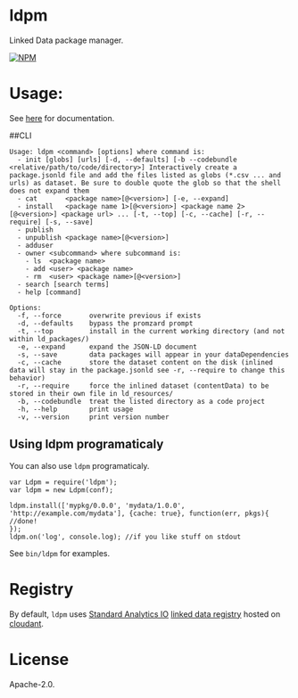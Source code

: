 ldpm
====

Linked Data package manager.

[![NPM](https://nodei.co/npm/ldpm.png)](https://nodei.co/npm/ldpm/)

Usage:
======

See [here](https://standardanalytics.io/ldpm) for documentation.

##CLI

    Usage: ldpm <command> [options] where command is:
      - init [globs] [urls] [-d, --defaults] [-b --codebundle <relative/path/to/code/directory>] Interactively create a package.jsonld file and add the files listed as globs (*.csv ... and urls) as dataset. Be sure to double quote the glob so that the shell does not expand them
      - cat       <package name>[@<version>] [-e, --expand]
      - install   <package name 1>[@<version>] <package name 2>[@<version>] <package url> ... [-t, --top] [-c, --cache] [-r, --require] [-s, --save]
      - publish
      - unpublish <package name>[@<version>]
      - adduser
      - owner <subcommand> where subcommand is:
        - ls  <package name>
        - add <user> <package name>
        - rm  <user> <package name>[@<version>]
      - search [search terms]
      - help [command]

    Options:
      -f, --force       overwrite previous if exists
      -d, --defaults    bypass the promzard prompt
      -t, --top         install in the current working directory (and not within ld_packages/)
      -e, --expand      expand the JSON-LD document
      -s, --save        data packages will appear in your dataDependencies
      -c, --cache       store the dataset content on the disk (inlined data will stay in the package.jsonld see -r, --require to change this behavior)
      -r, --require     force the inlined dataset (contentData) to be stored in their own file in ld_resources/
      -b, --codebundle  treat the listed directory as a code project
      -h, --help        print usage
      -v, --version     print version number


## Using ldpm programaticaly

You can also use ```ldpm``` programaticaly.

    var Ldpm = require('ldpm');
    var ldpm = new Ldpm(conf);

    ldpm.install(['mypkg/0.0.0', 'mydata/1.0.0', 'http://example.com/mydata'], {cache: true}, function(err, pkgs){
    //done!
    });
    ldpm.on('log', console.log); //if you like stuff on stdout


See ```bin/ldpm``` for examples.


Registry
========

By default, ```ldpm``` uses [Standard Analytics IO](http://standardanalytics.io)
[linked data registry](https://github.com/standard-analytics/linked-data-registry)
hosted on [cloudant](https://sballesteros.cloudant.com).

License
=======

Apache-2.0.
